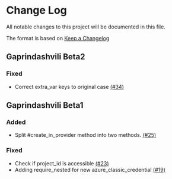 # Change Log

All notable changes to this project will be documented in this file.

The format is based on [Keep a Changelog](http://keepachangelog.com/en/1.0.0/)


## Gaprindashvili Beta2

### Fixed
- Correct extra_var keys to original case [(#34)](https://github.com/ManageIQ/manageiq-providers-ansible_tower/pull/34)

## Gaprindashvili Beta1

### Added
- Split #create_in_provider method into two methods. [(#25)](https://github.com/ManageIQ/manageiq-providers-ansible_tower/pull/25)

### Fixed
- Check if project_id is accessible [(#23)](https://github.com/ManageIQ/manageiq-providers-ansible_tower/pull/23)
- Adding require_nested for new azure_classic_credential [(#19)](https://github.com/ManageIQ/manageiq-providers-ansible_tower/pull/19)
